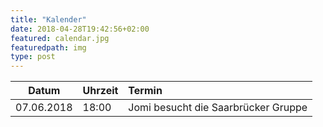 ```yaml
---
title: "Kalender"
date: 2018-04-28T19:42:56+02:00
featured: calendar.jpg
featuredpath: img
type: post
---
```

|Datum|Uhrzeit|Termin|
|---|---|:---|
|07.06.2018|18:00 |Jomi besucht die Saarbrücker Gruppe|
